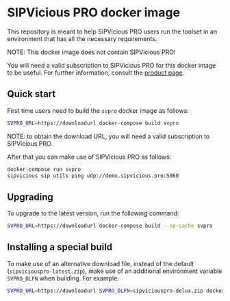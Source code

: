 # SIPVicious PRO docker image

This repository is meant to help SIPVicious PRO users run the toolset in an environment
that has all the necessary requirements.

NOTE: This docker image does not contain SIPVicious PRO!

You will need a valid subscription to SIPVicious PRO for this docker image to be useful.
For further information, consult the [product page](https://www.enablesecurity.com/sipvicious/pro/).

## Quick start

First time users need to build the `svpro` docker image as follows:

```bash
SVPRO_URL=https://downloadurl docker-compose build svpro
```

NOTE: to obtain the download URL, you will need a valid subscription to SIPVicious PRO.

After that you can make use of SIPVicious PRO as follows:

```bash
docker-compose run svpro
sipvicious sip utils ping udp://demo.sipvicious.pro:5060
```


## Upgrading

To upgrade to the latest version, run the following command:


```bash
SVPRO_URL=https://downloadurl docker-compose build --no-cache svpro
```

## Installing a special build

To make use of an alternative download file, instead of the default (`sipviciouspro-latest.zip`), make use of an additional environment variable `SVPRO_DLFN` when building. For example:

```bash
SVPRO_URL=https://downloadurl SVPRO_DLFN=sipviciouspro-delux.zip docker-compose build svpro
```

